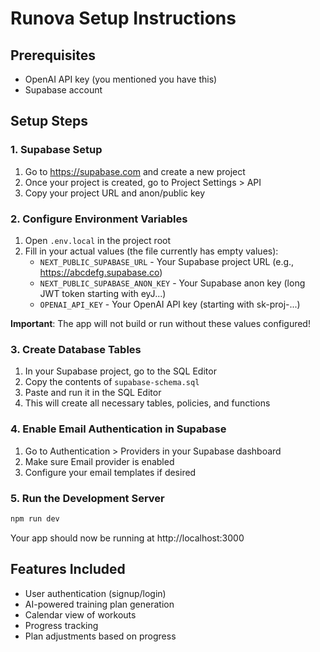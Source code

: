 # Runova Setup Instructions

## Prerequisites
- OpenAI API key (you mentioned you have this)
- Supabase account

## Setup Steps

### 1. Supabase Setup
1. Go to https://supabase.com and create a new project
2. Once your project is created, go to Project Settings > API
3. Copy your project URL and anon/public key

### 2. Configure Environment Variables
1. Open `.env.local` in the project root
2. Fill in your actual values (the file currently has empty values):
   - `NEXT_PUBLIC_SUPABASE_URL` - Your Supabase project URL (e.g., https://abcdefg.supabase.co)
   - `NEXT_PUBLIC_SUPABASE_ANON_KEY` - Your Supabase anon key (long JWT token starting with eyJ...)
   - `OPENAI_API_KEY` - Your OpenAI API key (starting with sk-proj-...)

**Important**: The app will not build or run without these values configured!

### 3. Create Database Tables
1. In your Supabase project, go to the SQL Editor
2. Copy the contents of `supabase-schema.sql`
3. Paste and run it in the SQL Editor
4. This will create all necessary tables, policies, and functions

### 4. Enable Email Authentication in Supabase
1. Go to Authentication > Providers in your Supabase dashboard
2. Make sure Email provider is enabled
3. Configure your email templates if desired

### 5. Run the Development Server
```bash
npm run dev
```

Your app should now be running at http://localhost:3000

## Features Included
- User authentication (signup/login)
- AI-powered training plan generation
- Calendar view of workouts
- Progress tracking
- Plan adjustments based on progress
